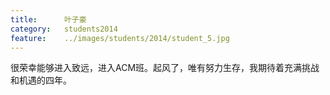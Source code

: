 ```yaml
---
title:		叶子豪
category:	students2014
feature:	../images/students/2014/student_5.jpg
---
```

很荣幸能够进入致远，进入ACM班。起风了，唯有努力生存，我期待着充满挑战和机遇的四年。


